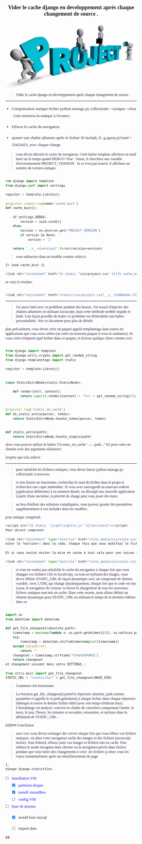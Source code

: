 
## <center> Vider le cache django en developpement aprés chaque changement de source . </center>



![projet](images/mens_project.jpg)



>  Vider le cache django en developpement aprés chaque changement de source .




---
<div class="pagebreak"> </div>

>

* Compensation statique fichier python manage.py collectstatic --noinput --clear . Cela nettoiera la statique à l'avance.

* Effacer le cache du navigateur

* ajouter une chaîne aléatoire après le fichier JS include, E. g jquery.js?rand = 23423423, avec chaque charge.



>vous devez détruire le cache du navigateur. Cette balise template affichera un uuid basé sur le temps quand DEBUG=True .
 Sinon, il cherchera une variable d'environnement PROJECT_VERSION . Si ce n'est pas trouvé,
 il affichera un numéro de version statique.



```py

rom django import template
from django.conf import settings

register = template.Library()

@register.simple_tag(name='cache_bust')
def cache_bust():

    if settings.DEBUG:
        version = uuid.uuid1()
    else:
        version = os.environ.get('PROJECT_VERSION')
        if version is None:
            version = '1'

    return '__v__={version}'.format(version=version)


```

> vous utiliseriez dans un modèle comme celui-ci:


```py
{% load cache_bust %}

<link rel="stylesheet" href="{% static "css/project.css" %}?{% cache_bust %}"/>
```


et voici le résultat:
```py

<link rel="stylesheet" href="/static/css/project.css?__v__=7d88de4e-7258-11e7-95a7-0242ac130005"/>
```


---
<div class="pagebreak"> </div>

> J'ai aussi lutté avec ce problème pendant des heures. J'ai essayé d'injecter des chaînes aléatoires en utilisant Javascript, mais cette méthode semble stupide et laide. Une façon possible de traiter ce problème est d'introduire une balise personnalisée. Voir ce document pour plus de détails:

plus précisément, vous devez créer un paquet appelé templatetags dans toutes les applications que vous avez créées (ou créer un nouveau paquet si vous le souhaitez). Et vous créez n'importe quel fichier dans ce paquet, et écrivez quelque chose comme ceci:

```py

from django import template
from django.utils.crypto import get_random_string
from django.templatetags import static

register = template.Library()


class StaticExtraNode(static.StaticNode):

    def render(self, context):
        return super().render(context) + '?v=' + get_random_string(32)


@register.tag('static_no_cache')
def do_static_extra(parser, token):
    return StaticExtraNode.handle_token(parser, token)


def static_extra(path):
    return StaticExtraNode.handle_simple(path)

```

alors vous pouvez utiliser la balise {% static_no_cache '.../.../path...' %} pour créer un chemin avec des arguments aléatoires!

j'espère que cela aidera!

---
<div class="pagebreak"> </div>



> pour rafraîchir les fichiers statiques, vous devez lancer python manage.py collectstatic à nouveau.

> si rien d'autre ne fonctionne, recherchez le nom du fichier dans le projet et recherchez une copie inattendue. Si vous avez sauvegardé au mauvais endroit (application différente) à un moment donné, ou découpé une nouvelle application à partir d'une ancienne, la priorité de charge peut vous jouer des tours.

> au lieu d'utiliser des solutions compliquées, vous pouvez ajouter des paramètres supplémentaires à vos includes dans les modèles.

pour statique comprend:



```py
<script src="{% static 'js/polls/polls.js' %}?version=1"></script>
Pour direct comprend:

<link rel="stylesheet" type="text/css" href="/site_media/css/style.css?version=1" />
noter le ?version=1 dans le code. Chaque fois que vous modifiez le fichier css/js, changez cette version dans le modèle, donc le navigateur sera forcé de recharger le fichier.

Et si vous voulez éviter la mise en cache à tout cela pour une raison inconnue, vous pouvez utiliser le timestamp actuel au lieu de la version:

<link rel="stylesheet" type="text/css" href="/site_media/css/style.css?{% now "U" %}" />

```


> si vous ne voulez pas rafraîchir le cache du navigateur à chaque fois que vous changez vos fichiers CSS et JavaScript, ou tout en stylisant des images, vous devez définir STATIC_URL de façon dynamique avec un composant de chemin variable. Avec L'URL qui change dynamiquement, chaque fois que le code est mis à jour, le navigateur du visiteur va forcer le chargement de tous les nouveaux fichiers statiques non mis en cache. Dans cette recette, nous allons définir un chemin dynamique pour STATIC_URL en utilisant le temps de la dernière édition dans os.


```py

import os
from datetime import datetime

def get_file_changeset(absolute_path):
    timestamp = max(map(lambda x: os.path.getmtime(x[0]), os.walk(os.path.join(absolute_path, 'static'))))
    try:
        timestamp = datetime.utcfromtimestamp(int(timestamp))
    except ValueError:
        return ""
    changeset = timestamp.strftime('%Y%m%d%H%M%S')
    return changeset
et changement suivant dans votre SETTINGS :

from utils.misc import get_file_changeset
STATIC_URL = "/static/%s/" % get_file_changeset(BASE_DIR)

```

> Comment cela fonctionne:

> La fonction get_file_changeset() prend le répertoire absolute_path comme paramètre et appelle le os.path.getmtime() à chaque fichier dans chaque répertoire imbriqué et trouve le dernier fichier édité (avec son temps d'édition max). L'horodatage est analysé; converti en chaîne de caractères comprenant l'année, le mois, le jour, l'heure, les minutes et secondes; retournées; et incluses dans la définition de STATIC_URL .



 [id]### Conclusion

>  avec ceci vous devez recharger dev server chaque fois que vous éditez vos fichiers statiques.
> ou alors
> votre navigateur cache des images et des fichiers (javascript inclus). Tout d'abord, effacez juste vos images et fichiers mis en cache. Puis utilisez le mode incognito dans chrome ou la navigation privée dans firefox pendant que vous faites des changements à votre .les fichiers js donc vous les voyez instantanément après un rafraîchissement de page

```
1.
django django-staticfiles
```


- [ ] installation VM
  - [x] partition disque
  - [x] install virtualBox
  - [ ] config VM
- [ ] base de donnee
  - [x] install base mysql
  - [ ] import data


<kbd>PP</kbd>

<style>
h1 {
  text-align:center;
}

body {
      //font-family: Verdana, Helvetica, sans-serif;
      font-family: Times, Times New Roman, serif;
      font-size:12px;
      margin: 0px;
      padding: Opx
      }

p, table {
      color: #2A223A;
      font-family: Georgia, "Times New Roman", serif;
  }


ol li, ul li {
  color: #1111FF;
  text-style:bold;
  background-color:#FFFFF;
  border-color:#f6bf01;
  font-size: 13px;
  line-height:1.77;
}


.pagebreak
{
	page-break-after: always;
}
</style>
